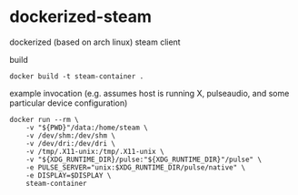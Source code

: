 # dockerized-steam

dockerized (based on arch linux) steam client

build

    docker build -t steam-container .    

example invocation (e.g. assumes host is running X, pulseaudio, and some particular device configuration)

    docker run --rm \
        -v "${PWD}"/data:/home/steam \
        -v /dev/shm:/dev/shm \
        -v /dev/dri:/dev/dri \
        -v /tmp/.X11-unix:/tmp/.X11-unix \
        -v "${XDG_RUNTIME_DIR}/pulse:"${XDG_RUNTIME_DIR}"/pulse" \
        -e PULSE_SERVER="unix:$XDG_RUNTIME_DIR/pulse/native" \
        -e DISPLAY=$DISPLAY \
        steam-container
